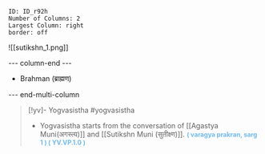 ```start-multi-column
ID: ID_r92h
Number of Columns: 2
Largest Column: right
border: off
```

![[sutikshn_1.png]]

--- column-end ---

- Brahman (ब्राह्मण)

--- end-multi-column


>[!yv]-  Yogvasistha #yogvasistha 
>- Yogvasistha starts from the conversation of [[Agastya Muni(अगस्त्य)]] and [[Sutikshn Muni (सुतीक्ष्‍ण)]]. 
><span style="font-size: 3.3mm; color: #6DB9EF "><b>( varagya prakran, sarg 1 ) ( YV.VP.1.0 )

